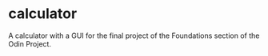 # calculator
A calculator with a GUI for the final project of the Foundations section of the Odin Project.
